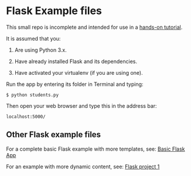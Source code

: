 # Flask Example files

This small repo is incomplete and intended for use in a [hands-on tutorial](http://bit.ly/mm-flask2-slides).

It is assumed that you:

1. Are using Python 3.x.

2. Have already installed Flask and its dependencies.

3. Have activated your virtualenv (if you are using one).

Run the app by entering its folder in Terminal and typing:

`$ python students.py`

Then open your web browser and type this in the address bar:

`localhost:5000/`

## Other Flask example files

For a complete basic Flask example with more templates, see: [Basic Flask App](https://github.com/macloo/basic-flask-app)

For an example with more dynamic content, see: [Flask project 1](https://github.com/macloo/flask_project1)
